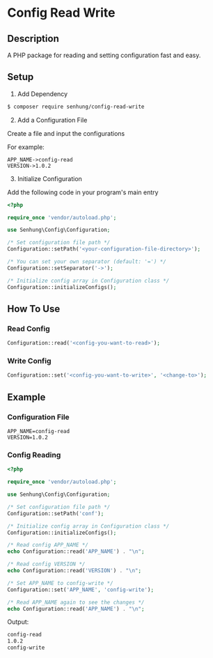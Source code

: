 # Config Read Write

## Description

A PHP package for reading and setting configuration fast and easy.

## Setup

1. Add Dependency

```bash
$ composer require senhung/config-read-write
```

2. Add a Configuration File

Create a file and input the configurations

For example: 

```
APP_NAME->config-read
VERSION->1.0.2
```

3. Initialize Configuration

Add the following code in your program's main entry

```php
<?php

require_once 'vendor/autoload.php';

use Senhung\Config\Configuration;

/* Set configuration file path */
Configuration::setPath('<your-configuration-file-directory>');

/* You can set your own separator (default: '=') */
Configuration::setSeparator('->');

/* Initialize config array in Configuration class */
Configuration::initializeConfigs();

```

## How To Use

### Read Config

```php
Configuration::read('<config-you-want-to-read>');
```

### Write Config

```php
Configuration::set('<config-you-want-to-write>', '<change-to>');
```

## Example

### Configuration File

```
APP_NAME=config-read
VERSION=1.0.2
```

### Config Reading

```php
<?php

require_once 'vendor/autoload.php';

use Senhung\Config\Configuration;

/* Set configuration file path */
Configuration::setPath('conf');

/* Initialize config array in Configuration class */
Configuration::initializeConfigs();

/* Read config APP_NAME */
echo Configuration::read('APP_NAME') . "\n";

/* Read config VERSION */
echo Configuration::read('VERSION') . "\n";

/* Set APP_NAME to config-write */
Configuration::set('APP_NAME', 'config-write');

/* Read APP_NAME again to see the changes */
echo Configuration::read('APP_NAME') . "\n";

```

Output:

```bash
config-read
1.0.2
config-write
```
